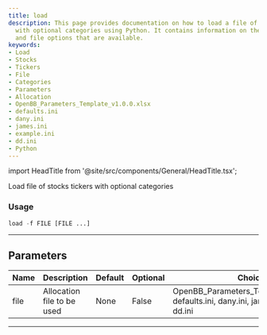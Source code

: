 ```yaml
---
title: load
description: This page provides documentation on how to load a file of stocks tickers
  with optional categories using Python. It contains information on the parameters
  and file options that are available.
keywords:
- Load
- Stocks
- Tickers
- File
- Categories
- Parameters
- Allocation
- OpenBB_Parameters_Template_v1.0.0.xlsx
- defaults.ini
- dany.ini
- james.ini
- example.ini
- dd.ini
- Python
---
```


import HeadTitle from '@site/src/components/General/HeadTitle.tsx';

<HeadTitle title="portfolio/po/load - Reference | OpenBB Terminal Docs" />

Load file of stocks tickers with optional categories

### Usage

```python
load -f FILE [FILE ...]
```

---

## Parameters

| Name | Description | Default | Optional | Choices |
| ---- | ----------- | ------- | -------- | ------- |
| file | Allocation file to be used | None | False | OpenBB_Parameters_Template_v1.0.0.xlsx, defaults.ini, dany.ini, james.ini, example.ini, dd.ini |

---
